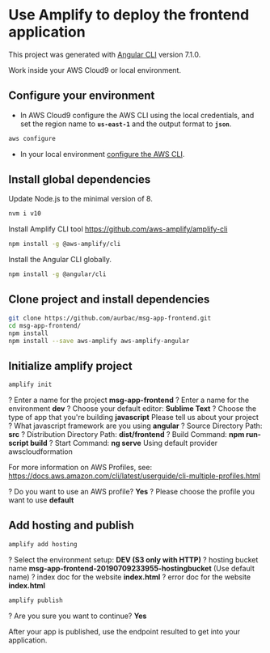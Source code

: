 # Use Amplify to deploy the frontend application

This project was generated with [Angular CLI](https://github.com/angular/angular-cli) version 7.1.0.

Work inside your AWS Cloud9 or local environment.

## Configure your environment

* In AWS Cloud9 configure the AWS CLI using the local credentials, and set the region name to **`us-east-1`** and the output format to **`json`**. 

``` bash
aws configure
```

* In your local environment [configure the AWS CLI](https://docs.aws.amazon.com/cli/latest/userguide/cli-chap-configure.html#cli-quick-configuration).

## Install global dependencies

Update Node.js to the minimal version of 8.

``` bash
nvm i v10
```

Install Amplify CLI tool https://github.com/aws-amplify/amplify-cli

``` bash
npm install -g @aws-amplify/cli
```

Install the Angular CLI globally.

``` bash
npm install -g @angular/cli
```

## Clone project and install dependencies

``` bash
git clone https://github.com/aurbac/msg-app-frontend.git
cd msg-app-frontend/
npm install
npm install --save aws-amplify aws-amplify-angular
```

## Initialize amplify project

``` bash
amplify init
```

? Enter a name for the project **msg-app-frontend**
? Enter a name for the environment **dev**
? Choose your default editor: **Sublime Text**
? Choose the type of app that you're building **javascript**
Please tell us about your project
? What javascript framework are you using **angular**
? Source Directory Path:  **src**
? Distribution Directory Path: **dist/frontend**
? Build Command:  **npm run-script build**
? Start Command: **ng serve**
Using default provider  awscloudformation

For more information on AWS Profiles, see:
https://docs.aws.amazon.com/cli/latest/userguide/cli-multiple-profiles.html

? Do you want to use an AWS profile? **Yes**
? Please choose the profile you want to use **default**

## Add hosting and publish

``` bash
amplify add hosting
```

? Select the environment setup: **DEV (S3 only with HTTP)**
? hosting bucket name **msg-app-frontend-20190709233955-hostingbucket** (Use default name)
? index doc for the website **index.html**
? error doc for the website **index.html**

``` bash
amplify publish
```

? Are you sure you want to continue? **Yes**

After your app is published, use the endpoint resulted to get into your application.